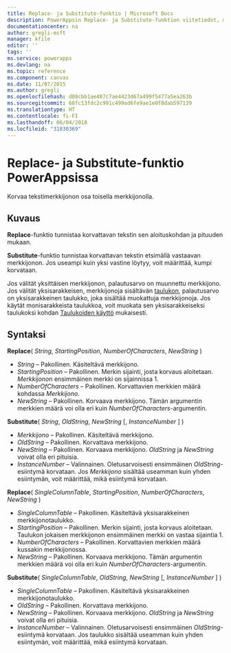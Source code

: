 ```yaml
---
title: Replace- ja Substitute-funktio | Microsoft Docs
description: PowerAppsin Replace- ja Substitute-funktion viitetiedot, mukaan lukien syntaksi
documentationcenter: na
author: gregli-msft
manager: kfile
editor: ''
tags: ''
ms.service: powerapps
ms.devlang: na
ms.topic: reference
ms.component: canvas
ms.date: 11/07/2015
ms.author: gregli
ms.openlocfilehash: d08cbb1ae487c7ae4423d67a499f5477a5ea263b
ms.sourcegitcommit: 68fc13fdc2c991c499ad6fe9ae1e0f8dab597139
ms.translationtype: HT
ms.contentlocale: fi-FI
ms.lasthandoff: 06/04/2018
ms.locfileid: "31830369"
---
```

# <a name="replace-and-substitute-functions-in-powerapps"></a>Replace- ja Substitute-funktio PowerAppsissa
Korvaa tekstimerkkijonon osa toisella merkkijonolla.

## <a name="description"></a>Kuvaus
**Replace**-funktio tunnistaa korvattavan tekstin sen aloituskohdan ja pituuden mukaan.  

**Substitute**-funktio tunnistaa korvattavan tekstin etsimällä vastaavan merkkijonon.  Jos useampi kuin yksi vastine löytyy, voit määrittää, kumpi korvataan.

Jos välität yksittäisen merkkijonon, palautusarvo on muunnettu merkkijono.  Jos välität yksisarakkeisen, merkkijonoja sisältävän [taulukon](../working-with-tables.md), palautusarvo on yksisarakkeinen taulukko, joka sisältää muokattuja merkkijonoja. Jos käytät monisarakkeista taulukkoa, voit muokata sen yksisarakkeiseksi taulukoksi kohdan [Taulukoiden käyttö](../working-with-tables.md) mukaisesti.

## <a name="syntax"></a>Syntaksi
**Replace**( *String*, *StartingPosition*, *NumberOfCharacters*, *NewString* )

* *String* – Pakollinen. Käsiteltävä merkkijono.
* *StartingPosition* – Pakollinen.  Merkin sijainti, josta korvaus aloitetaan. *Merkkijono*n ensimmäinen merkki on sijainnissa 1.
* *NumberOfCharacters* – Pakollinen.  Korvattavien merkkien määrä kohdassa *Merkkijono*.
* *NewString* – Pakollinen.  Korvaava merkkijono. Tämän argumentin merkkien määrä voi olla eri kuin *NumberOfCharacters*-argumentin.

**Substitute**( *String*, *OldString*, *NewString* [, *InstanceNumber* ] )

* *Merkkijono* – Pakollinen. Käsiteltävä merkkijono.
* *OldString* – Pakollinen.  Korvattava merkkijono.
* *NewString* – Pakollinen.  Korvaava merkkijono. *OldString* ja *NewString* voivat olla eri pituisia.
* *InstanceNumber* – Valinnainen. Oletusarvoisesti ensimmäinen *OldString*-esiintymä korvataan. Jos *Merkkijono* sisältää useamman kuin yhden esiintymän, voit määrittää, mikä esiintymä korvataan.

**Replace**( *SingleColumnTable*, *StartingPosition*, *NumberOfCharacters*, *NewString* )

* *SingleColumnTable* – Pakollinen. Käsiteltävä yksisarakkeinen merkkijonotaulukko.
* *StartingPosition* – Pakollinen.  Merkin sijainti, josta korvaus aloitetaan.  Taulukon jokaisen merkkijonon ensimmäinen merkki on vastaa sijaintia 1.
* *NumberOfCharacters* – Pakollinen.  Korvattavien merkkien määrä kussakin merkkijonossa.
* *NewString* – Pakollinen.  Korvaava merkkijono. Tämän argumentin merkkien määrä voi olla eri kuin *NumberOfCharacters*-argumentin.

**Substitute**( *SingleColumnTable*, *OldString*, *NewString* [, *InstanceNumber* ] )

* *SingleColumnTable* – Pakollinen. Käsiteltävä yksisarakkeinen merkkijonotaulukko.
* *OldString* – Pakollinen.  Korvattava merkkijono.
* *NewString* – Pakollinen.  Korvaava merkkijono. *OldString* ja *NewString* voivat olla eri pituisia.
* *InstanceNumber* – Valinnainen. Oletusarvoisesti ensimmäinen *OldString*-esiintymä korvataan. Jos taulukko sisältää useamman kuin yhden esiintymän, voit määrittää, mikä esiintymä korvataan.


